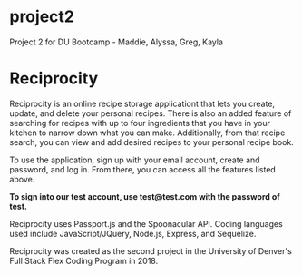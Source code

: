 # project2
Project 2 for DU Bootcamp - Maddie, Alyssa, Greg, Kayla

<h1>Reciprocity</h1>
<p>Reciprocity is an online recipe storage applicationt that lets you create, update, and delete your personal recipes. There is also an added feature of searching for recipes with up to four ingredients that you have in your kitchen to narrow down what you can make. Additionally, from that recipe search, you can view and add desired recipes to your personal recipe book.</p>

<p>To use the application, sign up with your email account, create and password, and log in. From there, you can access all the features listed above.</p>

<p><strong>To sign into our test account, use test@test.com with the password of test.</strong></p>

<p>Reciprocity uses Passport.js and the Spoonacular API. Coding languages used include JavaScript/JQuery, Node.js, Express, and Sequelize.</p>


<p>Reciprocity was created as the second project in the University of Denver's Full Stack Flex Coding Program in 2018.</p>
